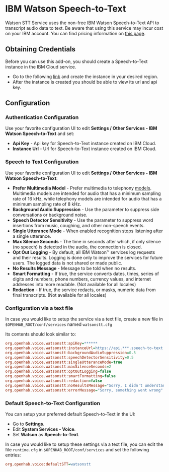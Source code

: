 # IBM Watson Speech-to-Text

Watson STT Service uses the non-free IBM Watson Speech-to-Text API to transcript audio data to text.
Be aware that using this service may incur cost on your IBM account.
You can find pricing information on [this page](https://www.ibm.com/cloud/watson-speech-to-text/pricing).

## Obtaining Credentials

Before you can use this add-on, you should create a Speech-to-Text instance in the IBM Cloud service.

- Go to the following [link](https://cloud.ibm.com/catalog/services/speech-to-text) and create the instance in your desired region.
- After the instance is created you should be able to view its url and api key.

## Configuration

### Authentication Configuration

Use your favorite configuration UI to edit **Settings / Other Services - IBM Watson Speech-to-Text** and set:

- **Api Key** - Api key for Speech-to-Text instance created on IBM Cloud.
- **Instance Url** - Url for Speech-to-Text instance created on IBM Cloud.

### Speech to Text Configuration

Use your favorite configuration UI to edit **Settings / Other Services - IBM Watson Speech-to-Text**:

- **Prefer Multimedia Model** - Prefer multimedia to telephony [models](https://cloud.ibm.com/docs/speech-to-text?topic=speech-to-text-models-ng). Multimedia models are intended for audio that has a minimum sampling rate of 16 kHz, while telephony models are intended for audio that has a minimum sampling rate of 8 kHz.
- **Background Audio Suppression** - Use the parameter to suppress side conversations or background noise.
- **Speech Detector Sensitivity** - Use the parameter to suppress word insertions from music, coughing, and other non-speech events.
- **Single Utterance Mode** - When enabled recognition stops listening after a single utterance.
- **Max Silence Seconds** - The time in seconds after which, if only silence (no speech) is detected in the audio, the connection is closed.
- **Opt Out Logging** - By default, all IBM Watson™ services log requests and their results. Logging is done only to improve the services for future users. The logged data is not shared or made public.
- **No Results Message** - Message to be told when no results.
- **Smart Formatting** - If true, the service converts dates, times, series of digits and numbers, phone numbers, currency values, and internet addresses into more readable. (Not available for all locales)
- **Redaction** - If true, the service redacts, or masks, numeric data from final transcripts. (Not available for all locales)

### Configuration via a text file

In case you would like to setup the service via a text file, create a new file in `$OPENHAB_ROOT/conf/services` named `watsonstt.cfg`

Its contents should look similar to:

```ini
org.openhab.voice.watsonstt:apiKey=******
org.openhab.voice.watsonstt:instanceUrl=https://api.***.speech-to-text.watson.cloud.ibm.com/instances/*****
org.openhab.voice.watsonstt:backgroundAudioSuppression=0.5
org.openhab.voice.watsonstt:speechDetectorSensitivity=0.5
org.openhab.voice.watsonstt:singleUtteranceMode=true
org.openhab.voice.watsonstt:maxSilenceSeconds=2
org.openhab.voice.watsonstt:optOutLogging=false
org.openhab.voice.watsonstt:smartFormatting=false
org.openhab.voice.watsonstt:redaction=false
org.openhab.voice.watsonstt:noResultsMessage="Sorry, I didn't understand you"
org.openhab.voice.watsonstt:errorMessage="Sorry, something went wrong"
```

### Default Speech-to-Text Configuration

You can setup your preferred default Speech-to-Text in the UI:

- Go to **Settings**.
- Edit **System Services - Voice**.
- Set **Watson** as **Speech-to-Text**.

In case you would like to setup these settings via a text file, you can edit the file `runtime.cfg` in `$OPENHAB_ROOT/conf/services` and set the following entries:

```ini
org.openhab.voice:defaultSTT=watsonstt
```
